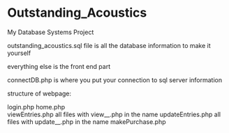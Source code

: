 # Outstanding_Acoustics
My Database Systems Project

outstanding_acoustics.sql file is all the database information to make it yourself

everything else is the front end part

connectDB.php is where you put your connection to sql server information

structure of webpage:

login.php 
home.php  
    viewEntries.php 
        all files with view__.php in the name
    updateEntries.php 
        all files with update__.php in the name
    makePurchase.php
